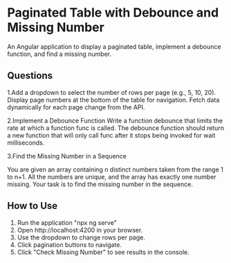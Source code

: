 # Paginated Table with Debounce and Missing Number

An Angular application to display a paginated table, implement a debounce function, and find a missing number.

## Questions

1.Add a dropdown to select the number of rows per page (e.g., 5, 10, 20).
Display page numbers at the bottom of the table for navigation.
Fetch data dynamically for each page change from the API.

2.Implement a Debounce Function
Write a function debounce that limits the rate at which a function func is called. The debounce function should return a new function that will only call func after it stops being invoked for wait milliseconds.

3.Find the Missing Number in a Sequence

You are given an array containing n distinct numbers taken from the range 1 to n+1. All the numbers are unique, and the array has exactly one number missing. Your task is to find the missing number in the sequence.

## How to Use

1. Run the application "npx ng serve"
2. Open http://localhost:4200 in your browser.
3. Use the dropdown to change rows per page.
4. Click pagination buttons to navigate.
5. Click "Check Missing Number" to see results in the console.

